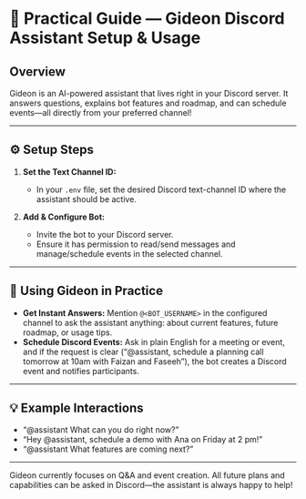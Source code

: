 # 📝 Practical Guide — Gideon Discord Assistant Setup & Usage

## Overview

Gideon is an AI-powered assistant that lives right in your Discord server. It answers questions, explains bot features and roadmap, and can schedule events—all directly from your preferred channel!

---

## ⚙️ Setup Steps

1. **Set the Text Channel ID:**
   - In your `.env` file, set the desired Discord text-channel ID where the assistant should be active.

2. **Add & Configure Bot:**
   - Invite the bot to your Discord server.
   - Ensure it has permission to read/send messages and manage/schedule events in the selected channel.

---

## 🚀 Using Gideon in Practice

- **Get Instant Answers:** Mention `@<BOT_USERNAME>` in the configured channel to ask the assistant anything: about current features, future roadmap, or usage tips.
- **Schedule Discord Events:** Ask in plain English for a meeting or event, and if the request is clear (“@assistant, schedule a planning call tomorrow at 10am with Faizan and Faseeh”), the bot creates a Discord event and notifies participants.

---

## 💡 Example Interactions

- “@assistant What can you do right now?”
- “Hey @assistant, schedule a demo with Ana on Friday at 2 pm!”
- “@assistant What features are coming next?”

---

Gideon currently focuses on Q&A and event creation. All future plans and capabilities can be asked in Discord—the assistant is always happy to help!